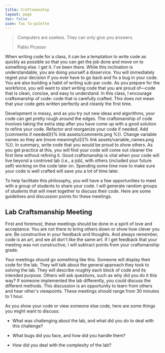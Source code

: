 ```yaml
---
title: Craftsmanship
layout: page
toc: false
icon: fas fa-palette
---
```


> Computers are useless. They can only give you answers.
> 
> Pablo Picasso

When writing code for a class, it can be a temptation to write code as quickly as possible so that you can get the job done and move on to something else. I get it. I've been there. While this inclination is understandable, you are doing yourself a disservice. You will immediately regret your decision if you ever have to go back and fix a bug in your code. You are also building a habit of writing sub-par code. As you prepare for the workforce, you will want to start writing code that you are proud of—code that is clean, concise, and easy to understand. In this class, I encourage craftsmanship of code: code that is carefully crafted. This does not mean that your code gets written perfectly and cleanly the first time.

Development is messy, and as you try out new ideas and algorithms, your code can get pretty rough around the edges. The craftsmanship of code involves taking the extra step after you have come up with a good solution to refine your code. Refactor and reorganize your code if needed. Add [comments if needed]({% link assets/comments.png %}). Change variable names so they are [more meaningful]({% link assets/variable_names.png %}). In summary, write code that you would be proud to show others. As you get practice at this, you will find your code will come out cleaner the first time without refining it. Good craftsmanship is vital when your code will live beyond a contrived lab (i.e., a job), with others (included your future self) working on the code later on. Spending some time now to make sure your code is well crafted will save you a lot of time later.

To help facilitate this philosophy, you will have a few opportunities to meet with a group of students to share your code. I will generate random groups of students that will meet together to discuss their code. Here are some guidelines and discussion points for these meetings.


## Lab Craftsmanship Meeting

First and foremost, these meetings should be done in a spirit of love and acceptance. You are not there to bring others down or show how clever you are. Be constructive in your feedback and thoughts. And always remember, code is an art, and we all don't like the same art. If I get feedback that your meeting was not constructive, I will subtract points from your craftsmanship grade.

Your meetings should go something like this. Someone will display their code for the lab. They will talk about the general approach they took to solving the lab. They will describe roughly each block of code and its intended purpose. Others will ask questions, such as why did you do it this way? If someone implemented the lab differently, you could discuss the different methods. This discussion is an opportunity to learn from others and hear other's viewpoints. These meetings should range from 30 minutes to 1 hour.

As you show your code or view someone else code, here are some things you might want to discuss:

- What was challenging about the lab, and what did you do to deal with this challenge?

- What bugs did you face, and how did you handle them?

- How did you deal with the complexity of the lab?

